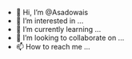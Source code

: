 - 👋 Hi, I’m @Asadowais
- 👀 I’m interested in ...
- 🌱 I’m currently learning ...
- 💞️ I’m looking to collaborate on ...
- 📫 How to reach me ...

<!---
Asadowais/Asadowais is a ✨ special ✨ repository because its `README.md` (this file) appears on your GitHub profile.
You can click the Preview link to take a look at your changes.
--->
